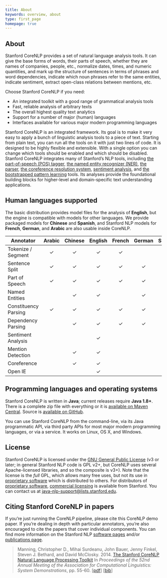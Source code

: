 ```yaml
---
title: About
keywords: overview, about
type: first_page
homepage: true
---
```


## About

Stanford CoreNLP provides a set of natural language analysis
tools. It can give the base
forms of words, their parts of speech, whether they are names of
companies, people, etc., normalize dates, times, and numeric quantities,
and mark up the structure of sentences in terms of
phrases and word dependencies, indicate which noun phrases refer to
the same entities, indicate sentiment, extract open-class relations between mentions, etc. 

Choose Stanford CoreNLP if you need:

* An integrated toolkit with a good range of grammatical analysis tools
* Fast, reliable analysis of arbitrary texts
* The overall highest quality text analytics
* Support for a number of major (human) languages
* Interfaces available for various major modern programming languages

Stanford CoreNLP is an integrated framework. Its goal is to
make it very easy to apply a bunch of linguistic analysis tools to a piece
of text. Starting from plain text, you can run all the tools on it with
just two lines of code. It is designed to be highly
flexible and extensible.  With a single option you can change which
tools should be enabled and which should be disabled. 
Stanford CoreNLP integrates many of Stanford&rsquo;s NLP tools,
including [the part-of-speech (POS) tagger](http://nlp.stanford.edu/software/tagger.shtml), 
[the named entity recognizer (NER)](http://nlp.stanford.edu/software/CRF-NER.shtml),
[the parser](http://nlp.stanford.edu/software/lex-parser.shtml),
[the coreference resolution system](http://nlp.stanford.edu/software/dcoref.shtml),
[sentiment analysis](http://nlp.stanford.edu/sentiment/), and
[the bootstrapped pattern learning](http://nlp.stanford.edu/software/patternslearning.shtml) tools.
Its analyses provide the foundational building blocks for
higher-level and domain-specific text understanding applications.

## Human languages supported

The basic distribution provides model files for the analysis of **English**,
but the engine is compatible with models for other languages. We provide
packaged models for **Chinese** and **Spanish**, and
Stanford NLP models for **French**, **German**, and **Arabic** are
also usable inside CoreNLP.

| Annotator | Arabic | Chinese | English | French | German | Spanish |
| ------------ |:---:|:---:|:---:|:---:|:---:|:---:|
| Tokenize / Segment | &check; | &check;  | &check; | &check;  |     | &check; |
| Sentence Split | &check; | &check;  | &check; | &check;  | &check; | &check; |
| Part of Speech | &check; | &check;  | &check; | &check;  | &check; | &check; |
| Named Entities |   | &check;  | &check; |    | &check; | &check; |
| Constituency Parsing | &check; | &check;  | &check; | &check; | &check; | &check; |
| Dependency Parsing |    | &check;  | &check; | &check; | &check; |     |
| Sentiment Analysis |    |    | &check; |  |  |     |
| Mention Detection |    | &check;  | &check; |  |  |     |
| Coreference |    | &check;  | &check; |  |  |     |
| Open IE |    |   | &check; |  |  |     |


## Programming languages and operating systems

Stanford CoreNLP is written in **Java**; current releases  require **Java 1.8+**. 
There is a complete zip file with everything or
it is [available on Maven Central](http://mvnrepository.com/artifact/edu.stanford.nlp/stanford-corenlp).
Source is [available on GitHub](https://github.com/stanfordnlp/CoreNLP).

You can use Stanford CoreNLP from the command-line, via its Java
programmatic API, via third party APIs for most major modern programming languages, or via a service.
It works on Linux, OS X, and Windows.

## License

Stanford CoreNLP is licensed under the [GNU General Public License](http://www.gnu.org/licenses/gpl.html)
(v3 or later; in general Stanford NLP
code is GPL v2+, but CoreNLP uses several Apache-licensed libraries, and so the composite is v3+).
Note that the license is the <i>full</i> GPL,
which allows many free uses, but not its use in 
[proprietary software](http://www.gnu.org/licenses/gpl-faq.html#GPLInProprietarySystem) 
which is distributed to others.
For distributors of
<a href="http://www.gnu.org/licenses/gpl-faq.html#GPLInProprietarySystem">proprietary software</a>,
<a href="http://techfinder.stanford.edu/technology_detail.php?ID=29724">commercial licensing</a>
is available from Stanford. You can contact us at 
[java-nlp-support@lists.stanford.edu](mailto:java-nlp-support@lists.stanford.edu).


## Citing Stanford CoreNLP in papers

If you&rsquo;re just running the CoreNLP pipeline, please cite this CoreNLP
demo paper. If you&rsquo;re dealing in depth with particular annotators,
you&rsquo;re also encouraged to cite the papers that cover individual
components. You can find more information on the Stanford NLP
[software pages](http://nlp.stanford.edu/software/index.shtml) and/or
[publications page](http://nlp.stanford.edu/publications.shtml).

> Manning, Christopher D., Mihai Surdeanu, John Bauer, Jenny Finkel, Steven J. Bethard, and David McClosky. 2014. [The Stanford CoreNLP Natural Language Processing Toolkit](http://nlp.stanford.edu/pubs/StanfordCoreNlp2014.pdf) In *Proceedings of the 52nd Annual Meeting of the Association for Computational Linguistics: System Demonstrations*, pp. 55-60. \[[pdf](http://nlp.stanford.edu/pubs/StanfordCoreNlp2014.pdf)\] \[[bib](http://nlp.stanford.edu/pubs/StanfordCoreNlp2014.bib)\]

